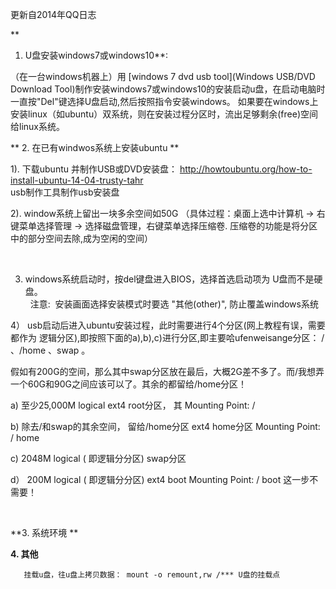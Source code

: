   更新自2014年QQ日志
 

 **
1. U盘安装windows7或windows10**:



（在一台windows机器上）用 [windows 7 dvd usb tool](Windows USB/DVD Download Tool)制作安装windows7或windows10的安装启动u盘，在启动电脑时一直按"Del"键选择U盘启动,然后按照指令安装windows。
 如果要在windows上安装linux（如ubuntu）双系统，则在安装过程分区时，流出足够剩余(free)空间给linux系统。


 **
2. 在已有windwos系统上安装ubuntu
**
 

  1). 下载ubuntu 并制作USB或DVD安装盘：
       http://howtoubuntu.org/how-to-install-ubuntu-14-04-trusty-tahr   
      usb制作工具制作usb安装盘   
    
  
  
  2). window系统上留出一块多余空间如50G （具体过程：桌面上选中计算机 -> 右键菜单选择管理 -> 选择磁盘管理，右键菜单选择压缩卷. 压缩卷的功能是将分区中的部分空间去除,成为空闲的空间） 
   
  

 3)  windows系统启动时，按del键盘进入BIOS，选择首选启动项为 U盘而不是硬盘。  
   注意:  安装画面选择安装模式时要选 "其他(other)", 防止覆盖windows系统
  


  4） usb启动后进入ubuntu安装过程，此时需要进行4个分区(网上教程有误，需要都作为 逻辑分区),即按照下面的a),b),c)进行分区,即主要哈ufenweisange分区： / 、/home 、swap 。
      

   假如有200G的空间，那么其中swap分区放在最后，大概2G差不多了。而/我想弄一个60G和90G之间应该可以了。其余的都留给/home分区！

   a)   至少25,000M             logical                   ext4                 root分区，    其 Mounting Point: /      
        
  b)  除去/和swap的其余空间， 留给/home分区                ext4                  home分区      Mounting Point: / home
         

   c)  2048M           logical ( 即逻辑分分区)            swap分区      
         

   d） 200M             logical ( 即逻辑分分区)            ext4                  boot                    Mounting Point: / boot             这一步不需要！

  

**3. 系统环境
** 
 

**4. 其他**

       挂载u盘，往u盘上拷贝数据： mount -o remount,rw /*** U盘的挂载点
